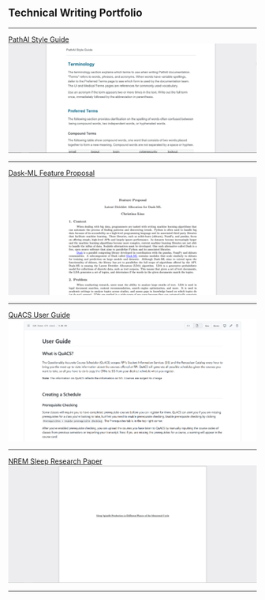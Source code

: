## Technical Writing Portfolio
---
[PathAI Style Guide](/pdf/s.pdf)
<img src="images/style_guide.PNG?raw=true"/>

---
[Dask-ML Feature Proposal](/pdf/feature_proposal.pdf)
<img src="images/feature_proposal.PNG?raw=true"/>

---
[QuACS User Guide](https://github.com/cmlino/quacs/blob/user_guide/userguide/user_guide.md)
<img src="images/quacs_guide.PNG?raw=true"/>

---
[NREM Sleep Research Paper](/pdf/spindles_paper.pdf)
<img src="images/spindles_paper.PNG?raw=true"/>

---
